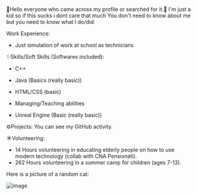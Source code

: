  👋Hello everyone who came across my profile or searched for it.👋
I'm just a kid so if this sucks i dont care that much
 You don't need to know about me but you need to know what I do/did:

 Work Experience:

 - Just simulation of work at school as technicians

 ✨Skills/Soft Skills (Softwares included):
 
 - C++
 
 - Java (Basics (really basic))
 
 - HTML/CSS (basic)
 
 - Managing/Teaching abilities
 
 - Unreal Engine (Basic (really basic))
 
 



 ⚙️Projects: You can see my GitHub activity.


 ☀️Volunteering:
 - 14 Hours volunteering in educating elderly people on how to use modern technology (collab with CNA Pensionati).
 - 262 Hours volunteering in a summer camp for children (ages 7-13).
  

Here is a picture of a random cat:



![image](https://github.com/AvPrince26/AvPrince26/assets/129117596/0cedb1f4-346a-4d6d-8054-3a49622c97d4)
